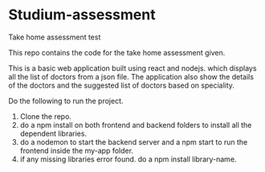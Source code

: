 # Studium-assessment
Take home assessment test 

This repo contains the code for the take home assessment given.

This is a basic web application built using react and nodejs. which displays all the list of doctors from a json file. The application also show the details of the doctors and the suggested list of doctors based on speciality.

Do the following to run the project.

1. Clone the repo.
2. do a npm install on both frontend and backend folders to install all the dependent libraries.
3. do a nodemon to start the backend server and a npm start to run the frontend inside the my-app folder.
4. if any missing libraries error found. do a npm install library-name.
